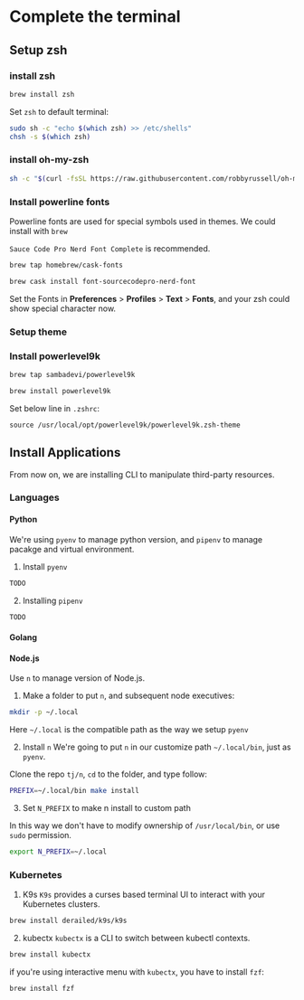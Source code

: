 # Complete the terminal
## Setup zsh
### install zsh
```bash
brew install zsh
```
Set `zsh` to default terminal:
```bash
sudo sh -c "echo $(which zsh) >> /etc/shells" 
chsh -s $(which zsh)
```

### install oh-my-zsh
```bash
sh -c "$(curl -fsSL https://raw.githubusercontent.com/robbyrussell/oh-my-zsh/master/tools/install.sh)"
```

### Install powerline fonts
Powerline fonts are used for special symbols used in themes. We could install with `brew`

`Sauce Code Pro Nerd Font Complete` is recommended.
```bash
brew tap homebrew/cask-fonts

brew cask install font-sourcecodepro-nerd-font
```

Set the Fonts in **Preferences** > **Profiles** > **Text** > **Fonts**, and your zsh could show special character now.

### Setup theme

### Install powerlevel9k
```bash
brew tap sambadevi/powerlevel9k

brew install powerlevel9k
```

Set below line in `.zshrc`:
```vim
source /usr/local/opt/powerlevel9k/powerlevel9k.zsh-theme
```

## Install Applications
From now on, we are installing CLI to manipulate third-party resources.

### Languages

#### Python
We're using `pyenv` to manage python version, and `pipenv` to manage pacakge and virtual environment.

1. Install `pyenv`
```bash
TODO
```
2. Installing `pipenv`
```bash
TODO
```

#### Golang

#### Node.js
Use `n` to manage version of Node.js.

1. Make a folder to put `n`, and subsequent node executives:
```bash
mkdir -p ~/.local
```

Here `~/.local` is the compatible path as the way we setup `pyenv`

2. Install `n`
We're going to put `n` in our customize path `~/.local/bin`, just as `pyenv`. 

Clone the repo `tj/n`, `cd` to the folder, and type follow:
```bash
PREFIX=~/.local/bin make install
```

3. Set `N_PREFIX` to make n install to custom path

In this way we don't have to modify ownership of `/usr/local/bin`, or use `sudo` permission.

```bash
export N_PREFIX=~/.local
```

### Kubernetes

1. K9s
`K9s` provides a curses based terminal UI to interact with your Kubernetes clusters.
```bash
brew install derailed/k9s/k9s
```

2. kubectx
`kubectx` is a CLI to switch between kubectl contexts.
```bash
brew install kubectx
```

if you're using interactive menu with `kubectx`, you have to install `fzf`:
```bash
brew install fzf
```
